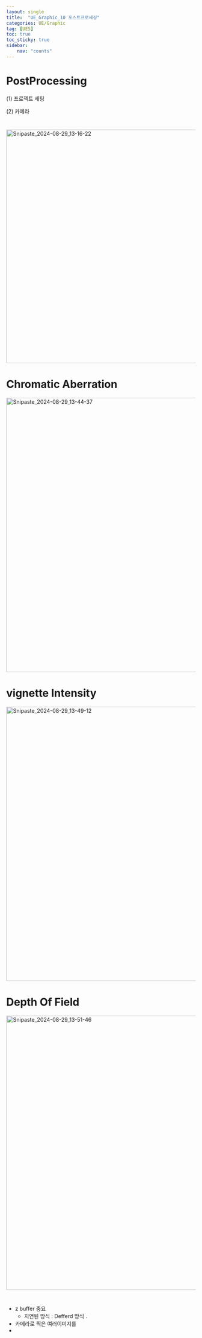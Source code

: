 ```yaml
---
layout: single
title:  "UE_Graphic_10 포스트프로세싱"
categories: UE/Graphic
tag: [UE5]
toc: true
toc_sticky: true
sidebar:
    nav: "counts"
---
```


# PostProcessing

(1) 프로젝트 세팅

(2) 카메라 

# 
<img width="619" alt="Snipaste_2024-08-29_13-16-22" src="https://github.com/user-attachments/assets/3722b33b-3b5e-43e2-88e2-ee4bb3c384f7">

# Chromatic Aberration
<img width="727" alt="Snipaste_2024-08-29_13-44-37" src="https://github.com/user-attachments/assets/982dc593-1e7b-4a15-8307-d34db1d2ea91">

# vignette Intensity
<img width="727" alt="Snipaste_2024-08-29_13-49-12" src="https://github.com/user-attachments/assets/7f15c55b-b4ef-417b-b8ac-3253f4f70e70">

# Depth Of Field

<img width="727" alt="Snipaste_2024-08-29_13-51-46" src="https://github.com/user-attachments/assets/ad7a7d19-2b53-4ce8-a618-b12a272061b9">

# 

* z buffer 중요
    * 지연된 방식 : Defferd 방식 . 
* 카메라로 찍은 여러이미지를 
* 



    